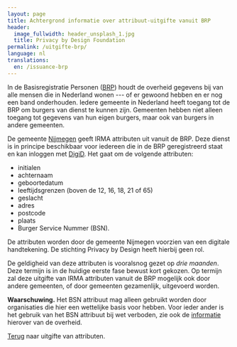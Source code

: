 ```yaml
---
layout: page
title: Achtergrond informatie over attribuut-uitgifte vanuit BRP
header:
  image_fullwidth: header_unsplash_1.jpg
  title: Privacy by Design Foundation
permalink: /uitgifte-brp/
language: nl
translations:
  en: /issuance-brp
---
```


In de Basisregistratie Personen
([BRP](https://www.digitaleoverheid.nl/voorzieningen/gegevens/inhoud-basisregistraties/inhoud-brp/))
houdt de overheid gegevens bij van alle mensen die in Nederland wonen
--- of er gewoond hebben en er nog een band onderhouden. Iedere
gemeente in Nederland heeft toegang tot de BRP om burgers van dienst
te kunnen zijn. Gemeenten hebben niet alleen toegang tot gegevens van
hun eigen burgers, maar ook van burgers in andere gemeenten.

De gemeente [Nijmegen](https://www.nijmegen.nl) geeft IRMA attributen
uit vanuit de BRP. Deze dienst is in principe beschikbaar voor
iedereen die in de BRP geregistreerd staat en kan inloggen met
[DigiD](https://www.digid.nl). Het gaat om de volgende attributen:

 * initialen
 * achternaam
 * geboortedatum
 * leeftijdsgrenzen (boven de 12, 16, 18, 21 of 65)
 * geslacht
 * adres
 * postcode
 * plaats
 * Burger Service Nummer (BSN).

De attributen worden door de gemeente Nijmegen voorzien van een
digitale handtekening. De stichting Privacy by Design heeft hierbij
geen rol.

De geldigheid van deze attributen is vooralsnog gezet op *drie
maanden*. Deze termijn is in de huidige eerste fase bewust kort
gekozen. Op termijn zal deze uitgifte van IRMA attributen vanuit de
BRP mogelijk ook door andere gemeenten, of door gemeenten gezamenlijk,
uitgevoerd worden.

**Waarschuwing.** Het BSN attribuut mag alleen gebruikt worden door
organisaties die hier een wettelijke basis voor hebben.  Voor ieder
ander is het gebruik van het BSN attribuut bij wet verboden, zie ook
de
[informatie](https://www.rijksoverheid.nl/onderwerpen/privacy-en-persoonsgegevens/vraag-en-antwoord/welke-organisaties-mogen-mijn-burgerservicenummer-bsn-gebruiken)
hierover van de overheid.


[Terug](/uitgifte) naar uitgifte van attributen.
